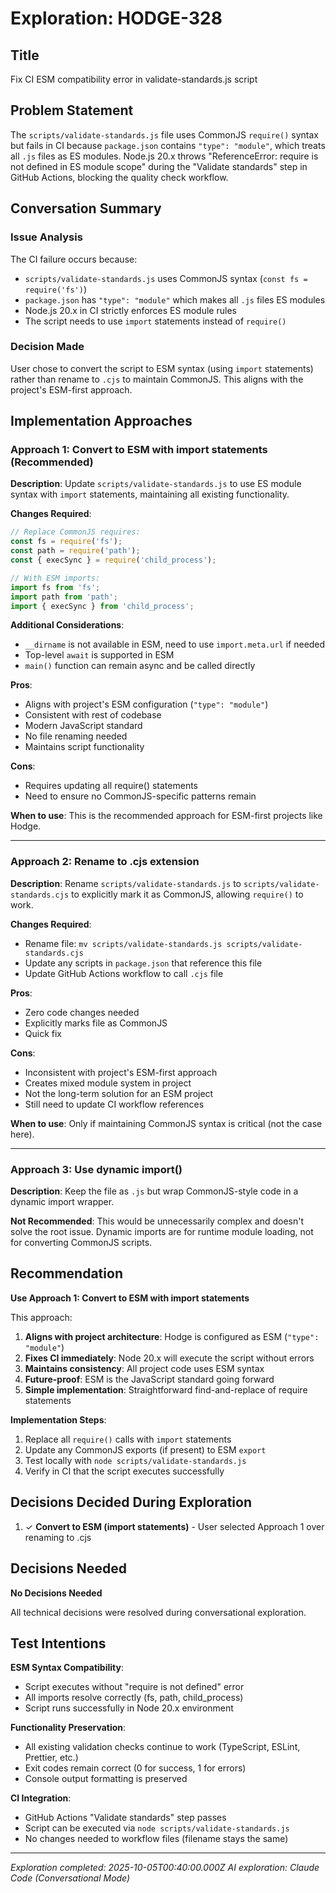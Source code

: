 # Exploration: HODGE-328

## Title
Fix CI ESM compatibility error in validate-standards.js script

## Problem Statement

The `scripts/validate-standards.js` file uses CommonJS `require()` syntax but fails in CI because `package.json` contains `"type": "module"`, which treats all `.js` files as ES modules. Node.js 20.x throws "ReferenceError: require is not defined in ES module scope" during the "Validate standards" step in GitHub Actions, blocking the quality check workflow.

## Conversation Summary

### Issue Analysis

The CI failure occurs because:
- `scripts/validate-standards.js` uses CommonJS syntax (`const fs = require('fs')`)
- `package.json` has `"type": "module"` which makes all `.js` files ES modules
- Node.js 20.x in CI strictly enforces ES module rules
- The script needs to use `import` statements instead of `require()`

### Decision Made

User chose to convert the script to ESM syntax (using `import` statements) rather than rename to `.cjs` to maintain CommonJS. This aligns with the project's ESM-first approach.

## Implementation Approaches

### Approach 1: Convert to ESM with import statements (Recommended)

**Description**: Update `scripts/validate-standards.js` to use ES module syntax with `import` statements, maintaining all existing functionality.

**Changes Required**:
```javascript
// Replace CommonJS requires:
const fs = require('fs');
const path = require('path');
const { execSync } = require('child_process');

// With ESM imports:
import fs from 'fs';
import path from 'path';
import { execSync } from 'child_process';
```

**Additional Considerations**:
- `__dirname` is not available in ESM, need to use `import.meta.url` if needed
- Top-level `await` is supported in ESM
- `main()` function can remain async and be called directly

**Pros**:
- Aligns with project's ESM configuration (`"type": "module"`)
- Consistent with rest of codebase
- Modern JavaScript standard
- No file renaming needed
- Maintains script functionality

**Cons**:
- Requires updating all require() statements
- Need to ensure no CommonJS-specific patterns remain

**When to use**: This is the recommended approach for ESM-first projects like Hodge.

---

### Approach 2: Rename to .cjs extension

**Description**: Rename `scripts/validate-standards.js` to `scripts/validate-standards.cjs` to explicitly mark it as CommonJS, allowing `require()` to work.

**Changes Required**:
- Rename file: `mv scripts/validate-standards.js scripts/validate-standards.cjs`
- Update any scripts in `package.json` that reference this file
- Update GitHub Actions workflow to call `.cjs` file

**Pros**:
- Zero code changes needed
- Explicitly marks file as CommonJS
- Quick fix

**Cons**:
- Inconsistent with project's ESM-first approach
- Creates mixed module system in project
- Not the long-term solution for an ESM project
- Still need to update CI workflow references

**When to use**: Only if maintaining CommonJS syntax is critical (not the case here).

---

### Approach 3: Use dynamic import()

**Description**: Keep the file as `.js` but wrap CommonJS-style code in a dynamic import wrapper.

**Not Recommended**: This would be unnecessarily complex and doesn't solve the root issue. Dynamic imports are for runtime module loading, not for converting CommonJS scripts.

## Recommendation

**Use Approach 1: Convert to ESM with import statements**

This approach:
1. **Aligns with project architecture**: Hodge is configured as ESM (`"type": "module"`)
2. **Fixes CI immediately**: Node 20.x will execute the script without errors
3. **Maintains consistency**: All project code uses ESM syntax
4. **Future-proof**: ESM is the JavaScript standard going forward
5. **Simple implementation**: Straightforward find-and-replace of require statements

**Implementation Steps**:
1. Replace all `require()` calls with `import` statements
2. Update any CommonJS exports (if present) to ESM `export`
3. Test locally with `node scripts/validate-standards.js`
4. Verify in CI that the script executes successfully

## Decisions Decided During Exploration

1. ✓ **Convert to ESM (import statements)** - User selected Approach 1 over renaming to .cjs

## Decisions Needed

**No Decisions Needed**

All technical decisions were resolved during conversational exploration.

## Test Intentions

**ESM Syntax Compatibility**:
- Script executes without "require is not defined" error
- All imports resolve correctly (fs, path, child_process)
- Script runs successfully in Node 20.x environment

**Functionality Preservation**:
- All existing validation checks continue to work (TypeScript, ESLint, Prettier, etc.)
- Exit codes remain correct (0 for success, 1 for errors)
- Console output formatting is preserved

**CI Integration**:
- GitHub Actions "Validate standards" step passes
- Script can be executed via `node scripts/validate-standards.js`
- No changes needed to workflow files (filename stays the same)

---

*Exploration completed: 2025-10-05T00:40:00.000Z*
*AI exploration: Claude Code (Conversational Mode)*

